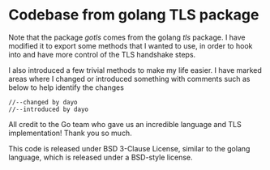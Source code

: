 # Codebase from golang TLS package

Note that the package _gotls_ comes from the golang _tls_ package. I have modified it to export some methods that I wanted to use, in order to hook into and have more control of the TLS handshake steps.

I also introduced a few trivial methods to make my life easier. I have marked areas where I changed or introduced something with comments such as below to help identify the changes

```golang
//--changed by dayo
//--introduced by dayo
```

All credit to the Go team who gave us an incredible language and TLS implementation! Thank you so much.

This code is released under BSD 3-Clause License, similar to the golang language, which is released under a BSD-style license.